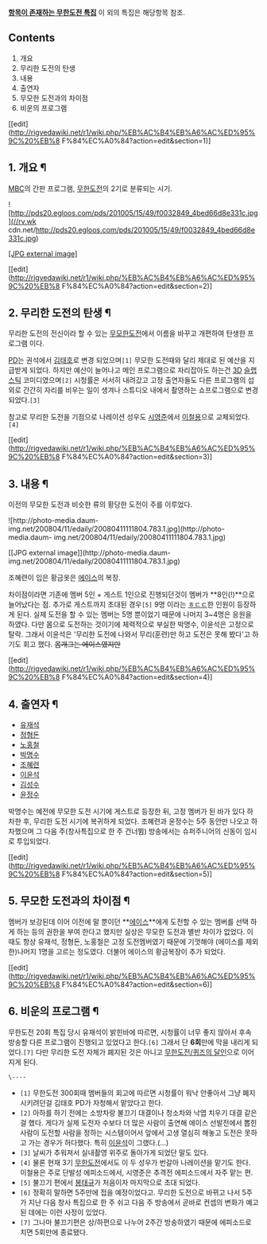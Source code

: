 **[항목이 존재하는 무한도전 특집](%EB%AC%B4%ED%95%9C%EB%8F%84%EC%A0%84/%EC%97%AD%EB%8C%80%20%EC%BD%94%EB%84%88%EC%99%80%20%ED%8A%B9%EC%A7%91.md)** 이 외의 특집은 해당항목 참조. 

## Contents

    

1. 개요 
2. 무리한 도전의 탄생 
3. 내용 
4. 출연자 
5. 무모한 도전과의 차이점 
6. 비운의 프로그램 

[[edit](http://rigvedawiki.net/r1/wiki.php/%EB%AC%B4%EB%A6%AC%ED%95%9C%20%EB%8
F%84%EC%A0%84?action=edit&section=1)]

## 1. 개요 ¶

[MBC](MBC.md)의 간판 프로그램, [무한도전](%EB%AC%B4%ED%95%9C%EB%8F%84%EC%A0%84.md)의
2기로 분류되는 시기.  

![http://pds20.egloos.com/pds/201005/15/49/f0032849_4bed66d8e331c.jpg](//rv.wk
cdn.net/http://pds20.egloos.com/pds/201005/15/49/f0032849_4bed66d8e331c.jpg)

[[JPG external
image]](http://pds20.egloos.com/pds/201005/15/49/f0032849_4bed66d8e331c.jpg)

  
  

[[edit](http://rigvedawiki.net/r1/wiki.php/%EB%AC%B4%EB%A6%AC%ED%95%9C%20%EB%8
F%84%EC%A0%84?action=edit&section=2)]

## 2. 무리한 도전의 탄생 ¶

무리한 도전의 전신이라 할 수 있는 [무모한도전](%EB%AC%B4%EB%AA%A8%ED%95%9C%20%EB%8F%84%EC%A0%84.md)에서 이름을 바꾸고 개편하여 탄생한
프로그램 이다.

  

[PD](PD.md)는 권석에서 [김태호](%EA%B9%80%ED%83%9C%ED%98%B8.md)로 변경 되었으며`[1]`
무모한 도전때와 달리 제대로 된 예산을 지급받게 되었다. 하지만 예산이 늘어나고 메인 프로그램으로 자리잡아도 하는건
[3D](3D.md) [슬랩스틱](%EC%8A%AC%EB%9E%A9%EC%8A%A4%ED%8B%B1.md) 코미디였으며`[2]`
시청률은 서서히 내려갔고 고정 출연자들도 다른 프로그램의 섭외로 간간히 자리를 비우는 일이 생겨나 스튜디오 내에서 촬영하는 쇼프로그램으로
변경되었다.`[3]`

  

참고로 무리한 도전을 기점으로 나레이션 성우도 [시영준](%EC%8B%9C%EC%98%81%EC%A4%80.md)에서
[이철용](%EC%9D%B4%EC%B2%A0%EC%9A%A9.md)으로 교체되었다.`[4]`

  

[[edit](http://rigvedawiki.net/r1/wiki.php/%EB%AC%B4%EB%A6%AC%ED%95%9C%20%EB%8
F%84%EC%A0%84?action=edit&section=3)]

## 3. 내용 ¶

이전의 무모한 도전과 비슷한 류의 황당한 도전이 주를 이루었다.  

![http://photo-media.daum-
img.net/200804/11/edaily/20080411111804.783.1.jpg](http://photo-media.daum-
img.net/200804/11/edaily/20080411111804.783.1.jpg)

[[JPG external image]](http://photo-media.daum-
img.net/200804/11/edaily/20080411111804.783.1.jpg)

  
조혜련이 입은 황금옷은 [에이스](%EC%97%90%EC%9D%B4%EC%8A%A4.md)의 복장.

  

차이점이라면 기존에 멤버 5인 + 게스트 1인으로 진행되던것이 멤버가 **8인(!)**으로 늘어났다는 점. 추가로 게스트까지 초대된
경우`[5]` 9명 이라는 [ㅎㄷㄷ](%E3%85%8E%E3%84%B7%E3%84%B7.md)한 인원이 등장하게 된다. 실제 도전을 할
수 있는 멤버는 5명 뿐이었기 때문에 나머지 3~4명은 응원을 하였다. 다만 몸으로 도전하는 것이기에 체력적으로 부실한 박명수, 이윤석은
고정으로 탈락. 그래서 이윤석은 '무리한 도전에 나와서 무리(훈련)만 하고 도전은 못해 봤다'고 하기도 회고 했다. <del>몸개그는
에이스였지만</del>

  

[[edit](http://rigvedawiki.net/r1/wiki.php/%EB%AC%B4%EB%A6%AC%ED%95%9C%20%EB%8
F%84%EC%A0%84?action=edit&section=4)]

## 4. 출연자 ¶

  * [유재석](%EC%9C%A0%EC%9E%AC%EC%84%9D.md)
  * [정형돈](%EC%A0%95%ED%98%95%EB%8F%88.md)
  * [노홍철](%EB%85%B8%ED%99%8D%EC%B2%A0.md)
  * [박명수](%EB%B0%95%EB%AA%85%EC%88%98.md)
  * [조혜련](%EC%A1%B0%ED%98%9C%EB%A0%A8.md)
  * [이윤석](%EC%9D%B4%EC%9C%A4%EC%84%9D.md)
  * [김성수](%EA%B9%80%EC%84%B1%EC%88%98.md)
  * [윤정수](%EC%9C%A4%EC%A0%95%EC%88%98.md)  

박명수는 예전에 무모한 도전 시기에 게스트로 등장한 뒤, 고정 멤버가 된 바가 있다 하차한 후, 무리한 도전 시기에 복귀하게 되었다.
조혜련과 윤정수는 5주 동안만 나오고 하차했으며 그 다음 주(창사특집으로 한 주 건너뜀) 방송에서는 슈퍼주니어의 신동이 임시로 투입되었다.

  

[[edit](http://rigvedawiki.net/r1/wiki.php/%EB%AC%B4%EB%A6%AC%ED%95%9C%20%EB%8
F%84%EC%A0%84?action=edit&section=5)]

## 5. 무모한 도전과의 차이점 ¶

멤버가 보강된데 이어 이전에 말 뿐이던 **[에이스](%EC%97%90%EC%9D%B4%EC%8A%A4.md)**에게 도전할 수 있는
멤버를 선택 하게 하는 등의 권한을 부여 한다고 했지만 실상은 무모한 도전과 별반 차이가 없었다. 이때도 항상 유재석, 정형돈, 노홍철은
고정 도전멤버였기 때문에 기껏해야 (에이스를 제외한)나머지 1명을 고르는 정도였다. 더불어 에이스의 황금복장이 추가 되었다.

  

[[edit](http://rigvedawiki.net/r1/wiki.php/%EB%AC%B4%EB%A6%AC%ED%95%9C%20%EB%8
F%84%EC%A0%84?action=edit&section=6)]

## 6. 비운의 프로그램 ¶

무한도전 20회 특집 당시 유재석이 밝힌바에 따르면, 시청률이 너무 좋지 않아서 후속 방송할 다른 프로그램이 진행되고 있었다고
한다.`[6]` 그래서 단 **6회**만에 막을 내리게 되었다.`[7]` 다만 무리한 도전 자체가 폐지된 것은 아니고 [무한도전/퀴즈의 달인](%EB%AC%B4%ED%95%9C%EB%8F%84%EC%A0%84/%ED%80%B4%EC%A6%88%EC%9D%98%20%EB%8B%AC%EC%9D%B8.md)으로 이어지게 된다.

  
  

`\----`

  * `[1]` 무한도전 300회때 멤버들의 회고에 따르면 시청률이 워낙 안좋아서 그냥 폐지시키려던걸 김태호 PD가 자청해서 맡았다고 한다.
  * `[2]` 아하를 하기 전에는 소방차랑 불끄기 대결이나 청소차와 낙엽 치우기 대결 같은걸 했다. 게다가 실제 도전자 수보다 더 많은 사람이 출연해 에이스 선발전에서 뽑힌 사람이 도전할 사람을 정하는 시스템이어서 앞에서 고생 열심히 해놓고 도전은 못하고 가는 경우가 허다했다. 특히 [이윤석](%EC%9D%B4%EC%9C%A4%EC%84%9D.md)이 그랬다.(...)
  * `[3]` 날씨가 추워져서 실내촬영 위주로 돌아가게 되었단 말도 있다.
  * `[4]` 물론 현재 3기 [무한도전](%EB%AC%B4%ED%95%9C%EB%8F%84%EC%A0%84.md)에서도 이 두 성우가 번갈아 나레이션을 맡기도 한다. 이철용은 주로 단발성 에피소드에서, 시영준은 추격전 에피소드에서 자주 맡는 편.
  * `[5]` 불끄기 편에서 [봉태규](%EB%B4%89%ED%83%9C%EA%B7%9C.md)가 처음이자 마지막으로 초대 되었다.
  * `[6]` 정확히 말하면 5주만에 접을 예정이었다고. 무리한 도전으로 바뀌고 나서 5주가 지난 다음 창사 특집으로 한 주 쉬고 다음 주 방송에서 곧바로 컨셉의 변화가 예고된 데에는 이런 사정이 있었다.
  * `[7]` 그나마 불끄기편은 상/하편으로 나누어 2주간 방송하였기 때문에 에피소드로 치면 5회만에 종료됐다.

